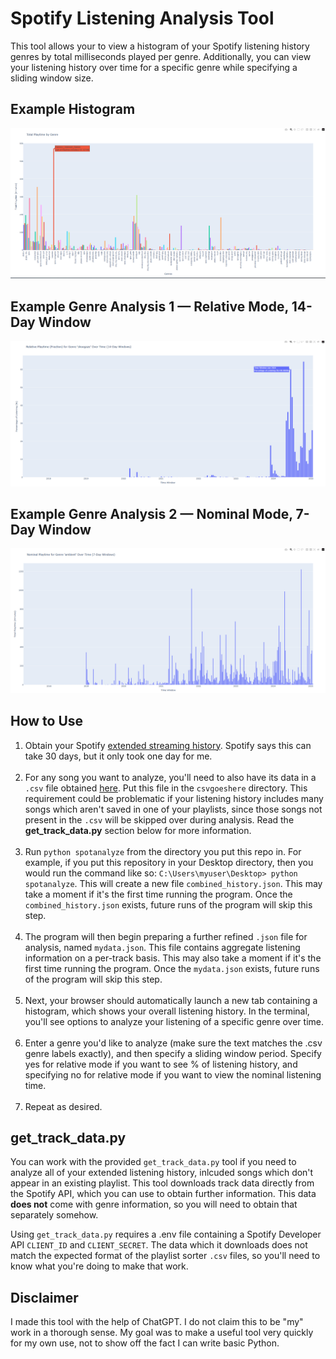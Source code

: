 # Spotify Listening Analysis Tool

This tool allows your to view a histogram of your Spotify listening history genres by total milliseconds played per genre. Additionally, you can view your listening history over time for a specific genre while specifying a sliding window size.

## Example Histogram

![Genre Histogram](thumbnails/image-4.png)

## Example Genre Analysis 1 — Relative Mode, 14-Day Window

![Genre-Specific Analysis — Relative Mode, 14-Day Window](thumbnails/image-2.png)

## Example Genre Analysis 2 — Nominal Mode, 7-Day Window

![Genre-Specific Analsysis — Nominal Mode, 7-Day Window](thumbnails/image-3.png)

## How to Use

1. Obtain your Spotify [extended streaming history](https://support.spotify.com/uk/article/understanding-my-data/). Spotify says this can take 30 days, but it only took one day for me.</br></br>
2. For any song you want to analyze, you'll need to also have its data in a `.csv` file obtained [here](https://www.chosic.com/spotify-playlist-sorter/). Put this file in the `csvgoeshere` directory. This requirement could be problematic if your listening history includes many songs which aren't saved in one of your playlists, since those songs not present in the `.csv` will be skipped over during analysis. Read the **get_track_data.py** section below for more information.</br></br>
3. Run `python spotanalyze` from the directory you put this repo in. For example, if you put this repository in your Desktop directory, then you would run the command like so: `C:\Users\myuser\Desktop> python spotanalyze`. This will create a new file `combined_history.json`. This may take a moment if it's the first time running the program. Once the `combined_history.json` exists, future runs of the program will skip this step.</br></br>
4. The program will then begin preparing a further refined `.json` file for analysis, named `mydata.json`. This file contains aggregate listening information on a per-track basis. This may also take a moment if it's the first time running the program. Once the `mydata.json` exists, future runs of the program will skip this step.</br></br>
5. Next, your browser should automatically launch a new tab containing a histogram, which shows your overall listening history. In the terminal, you'll see options to analyze your listening of a specific genre over time.</br></br>
6. Enter a genre you'd like to analyze (make sure the text matches the .csv genre labels exactly), and then specify a sliding window period. Specify yes for relative mode if you want to see % of listening history, and specifying no for relative mode if you want to view the nominal listening time.</br></br>
7. Repeat as desired.

## get_track_data.py

You can work with the provided `get_track_data.py` tool if you need to analyze all of your extended listening history, inlcuded songs which don't appear in an existing playlist. This tool downloads track data directly from the Spotify API, which you can use to obtain further information. This data **does not** come with genre information, so you will need to obtain that separately somehow.

Using `get_track_data.py` requires a .env file containing a Spotify Developer API `CLIENT_ID` and `CLIENT_SECRET`. The data which it downloads does not match the expected format of the playlist sorter `.csv` files, so you'll need to know what you're doing to make that work.

## Disclaimer

I made this tool with the help of ChatGPT. I do not claim this to be "my" work in a thorough sense. My goal was to make a useful tool very quickly for my own use, not to show off the fact I can write basic Python.
